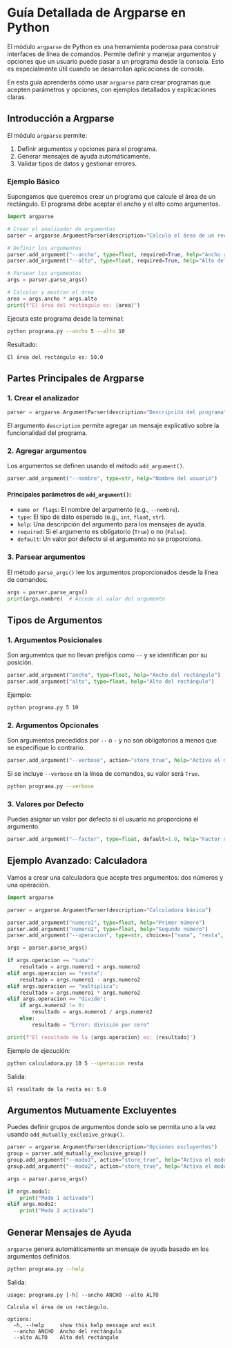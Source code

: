 # Guía Detallada de Argparse en Python

El módulo `argparse` de Python es una herramienta poderosa para construir interfaces de línea de comandos. Permite definir y manejar argumentos y opciones que un usuario puede pasar a un programa desde la consola. Esto es especialmente útil cuando se desarrollan aplicaciones de consola.

En esta guía aprenderás cómo usar `argparse` para crear programas que acepten parámetros y opciones, con ejemplos detallados y explicaciones claras.



## Introducción a Argparse

El módulo `argparse` permite:

1. Definir argumentos y opciones para el programa.
2. Generar mensajes de ayuda automáticamente.
3. Validar tipos de datos y gestionar errores.

### Ejemplo Básico
Supongamos que queremos crear un programa que calcule el área de un rectángulo. El programa debe aceptar el ancho y el alto como argumentos.

```python
import argparse

# Crear el analizador de argumentos
parser = argparse.ArgumentParser(description="Calcula el área de un rectángulo.")

# Definir los argumentos
parser.add_argument("--ancho", type=float, required=True, help="Ancho del rectángulo")
parser.add_argument("--alto", type=float, required=True, help="Alto del rectángulo")

# Parsear los argumentos
args = parser.parse_args()

# Calcular y mostrar el área
area = args.ancho * args.alto
print(f"El área del rectángulo es: {area}")
```

Ejecuta este programa desde la terminal:

```bash
python programa.py --ancho 5 --alto 10
```

Resultado:
```
El área del rectángulo es: 50.0
```



## Partes Principales de Argparse

### 1. Crear el analizador

```python
parser = argparse.ArgumentParser(description="Descripción del programa")
```

El argumento `description` permite agregar un mensaje explicativo sobre la funcionalidad del programa.

### 2. Agregar argumentos

Los argumentos se definen usando el método `add_argument()`.

```python
parser.add_argument("--nombre", type=str, help="Nombre del usuario")
```

#### Principales parámetros de `add_argument()`:
- `name or flags`: El nombre del argumento (e.g., `--nombre`).
- `type`: El tipo de dato esperado (e.g., `int`, `float`, `str`).
- `help`: Una descripción del argumento para los mensajes de ayuda.
- `required`: Si el argumento es obligatorio (`True`) o no (`False`).
- `default`: Un valor por defecto si el argumento no se proporciona.

### 3. Parsear argumentos

El método `parse_args()` lee los argumentos proporcionados desde la línea de comandos.

```python
args = parser.parse_args()
print(args.nombre)  # Accede al valor del argumento
```



## Tipos de Argumentos

### 1. Argumentos Posicionales

Son argumentos que no llevan prefijos como `--` y se identifican por su posición.

```python
parser.add_argument("ancho", type=float, help="Ancho del rectángulo")
parser.add_argument("alto", type=float, help="Alto del rectángulo")
```

Ejemplo:
```bash
python programa.py 5 10
```

### 2. Argumentos Opcionales

Son argumentos precedidos por `--` o `-` y no son obligatorios a menos que se especifique lo contrario.

```python
parser.add_argument("--verbose", action="store_true", help="Activa el modo verboso")
```

Si se incluye `--verbose` en la línea de comandos, su valor será `True`.

```bash
python programa.py --verbose
```

### 3. Valores por Defecto

Puedes asignar un valor por defecto si el usuario no proporciona el argumento.

```python
parser.add_argument("--factor", type=float, default=1.0, help="Factor de ajuste")
```



## Ejemplo Avanzado: Calculadora

Vamos a crear una calculadora que acepte tres argumentos: dos números y una operación.

```python
import argparse

parser = argparse.ArgumentParser(description="Calculadora básica")

parser.add_argument("numero1", type=float, help="Primer número")
parser.add_argument("numero2", type=float, help="Segundo número")
parser.add_argument("--operacion", type=str, choices=["suma", "resta", "multiplica", "divide"], default="suma", help="Operación a realizar")

args = parser.parse_args()

if args.operacion == "suma":
    resultado = args.numero1 + args.numero2
elif args.operacion == "resta":
    resultado = args.numero1 - args.numero2
elif args.operacion == "multiplica":
    resultado = args.numero1 * args.numero2
elif args.operacion == "divide":
    if args.numero2 != 0:
        resultado = args.numero1 / args.numero2
    else:
        resultado = "Error: división por cero"

print(f"El resultado de la {args.operacion} es: {resultado}")
```

Ejemplo de ejecución:
```bash
python calculadora.py 10 5 --operacion resta
```

Salida:
```
El resultado de la resta es: 5.0
```



## Argumentos Mutuamente Excluyentes

Puedes definir grupos de argumentos donde solo se permita uno a la vez usando `add_mutually_exclusive_group()`.

```python
parser = argparse.ArgumentParser(description="Opciones excluyentes")
group = parser.add_mutually_exclusive_group()
group.add_argument("--modo1", action="store_true", help="Activa el modo 1")
group.add_argument("--modo2", action="store_true", help="Activa el modo 2")

args = parser.parse_args()

if args.modo1:
    print("Modo 1 activado")
elif args.modo2:
    print("Modo 2 activado")
```



## Generar Mensajes de Ayuda

`argparse` genera automáticamente un mensaje de ayuda basado en los argumentos definidos.

```bash
python programa.py --help
```

Salida:
```
usage: programa.py [-h] --ancho ANCHO --alto ALTO

Calcula el área de un rectángulo.

options:
  -h, --help     show this help message and exit
  --ancho ANCHO  Ancho del rectángulo
  --alto ALTO    Alto del rectángulo
```

